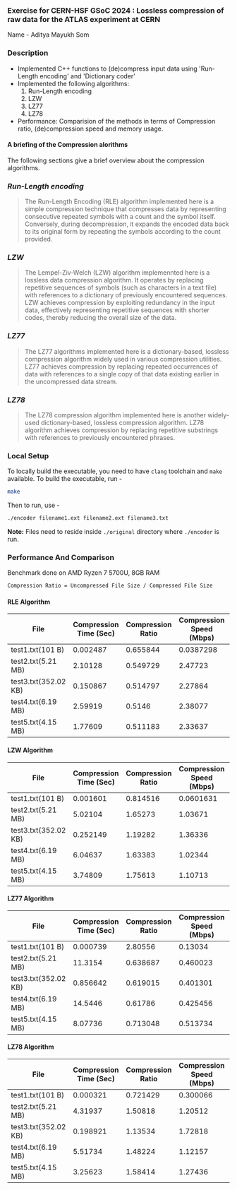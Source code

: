 ### Exercise for CERN-HSF GSoC 2024 : Lossless compression of raw data for the ATLAS experiment at CERN

Name - Aditya Mayukh Som

### Description

- Implemented C++ functions to (de)compress input data using 'Run-Length encoding' and 'Dictionary coder'
- Implemented the following algorithms:
  1. Run-Length encoding
  2. LZW
  3. LZ77
  4. LZ78
- Performance: Comparision of the methods in terms of Compression ratio, (de)compression speed and memory usage.

#### A briefing of the Compression alorithms

The following sections give a brief overview about the compression algorithms.

### _Run-Length encoding_

> The Run-Length Encoding (RLE) algorithm implemented here is a simple compression technique that compresses data by representing consecutive repeated symbols with a count and the symbol itself.
> Conversely, during decompression, it expands the encoded data back to its original form by repeating the symbols according to the count provided.

### _LZW_

> The Lempel-Ziv-Welch (LZW) algorithm implemennted here is a lossless data compression algorithm. It operates by replacing repetitive sequences of symbols (such as characters in a text file) with references to a dictionary of previously encountered sequences.
> LZW achieves compression by exploiting redundancy in the input data, effectively representing repetitive sequences with shorter codes, thereby reducing the overall size of the data.

### _LZ77_

> The LZ77 algorithms implemented here is a dictionary-based, lossless compression algorithm widely used in various compression utilities. LZ77 achieves compression by replacing repeated occurrences of data with references to a single copy of that data existing earlier in the uncompressed data stream.

### _LZ78_

> The LZ78 compression algorithm implemented here is another widely-used dictionary-based, lossless compression algorithm. LZ78 algorithm achieves compression by replacing repetitive substrings with references to previously encountered phrases.

### Local Setup

To locally build the executable, you need to have `clang` toolchain and `make` available. To build the executable, run -

```sh
make
```

Then to run, use -

```sh
./encoder filename1.ext filename2.ext filename3.txt
```

**Note:** Files need to reside inside `./original` directory where `./encoder` is run.

### Performance And Comparison

Benchmark done on AMD Ryzen 7 5700U, 8GB RAM

```sh
Compression Ratio = Uncompressed File Size / Compressed File Size
```

#### RLE Algorithm

| File                 | Compression Time (Sec) | Compression Ratio | Compression Speed (Mbps) | Space Saving (%) | Decompression Time (Sec) | Decompression Speed (Mbps) |
| -------------------- | ---------------------- | ----------------- | ------------------------ | ---------------- | ------------------------ | -------------------------- |
| test1.txt(101 B)     | 0.002487               | 0.655844          | 0.0387298                | -52.4752         | 0.000819                 | 0.179323                   |
| test2.txt(5.21 MB)   | 2.10128                | 0.549729          | 2.47723                  | -81.9078         | 1.6814                   | 5.63157                    |
| test3.txt(352.02 KB) | 0.150867               | 0.514797          | 2.27864                  | -94.2514         | 0.110763                 | 6.02891                    |
| test4.txt(6.19 MB)   | 2.59919                | 0.5146            | 2.38077                  | -94.3258         | 2.11249                  | 5.69235                    |
| test5.txt(4.15 MB)   | 1.77609                | 0.511183          | 2.33637                  | -95.6245         | 1.40145                  | 5.79235                    |

#### LZW Algorithm

| File                 | Compression Time (Sec) | Compression Ratio | Compression Speed (Mbps) | Space Saving (%) | Decompression Time (Sec) | Decompression Speed (Mbps) |
| -------------------- | ---------------------- | ----------------- | ------------------------ | ---------------- | ------------------------ | -------------------------- |
| test1.txt(101 B)     | 0.001601               | 0.814516          | 0.0601631                | -22.7723         | 0.000821                 | 0.144039                   |
| test2.txt(5.21 MB)   | 5.02104                | 1.65273           | 1.03671                  | 39.4942          | 1.10529                  | 2.84952                    |
| test3.txt(352.02 KB) | 0.252149               | 1.19282           | 1.36336                  | 16.165           | 0.08207                  | 3.51164                    |
| test4.txt(6.19 MB)   | 6.04637                | 1.63383           | 1.02344                  | 38.7941          | 1.33047                  | 2.84671                    |
| test5.txt(4.15 MB)   | 3.74809                | 1.75613           | 1.10713                  | 43.0566          | 0.794145                 | 2.97544                    |

#### LZ77 Algorithm

| File                 | Compression Time (Sec) | Compression Ratio | Compression Speed (Mbps) | Space Saving (%) | Decompression Time (Sec) | Decompression Speed (Mbps) |
| -------------------- | ---------------------- | ----------------- | ------------------------ | ---------------- | ------------------------ | -------------------------- |
| test1.txt(101 B)     | 0.000739               | 2.80556           | 0.13034                  | 64.3564          | 0.000347                 | 0.0989403                  |
| test2.txt(5.21 MB)   | 11.3154                | 0.638687          | 0.460023                 | -56.5711         | 0.332092                 | 24.5416                    |
| test3.txt(352.02 KB) | 0.856642               | 0.619015          | 0.401301                 | -61.5469         | 0.020386                 | 27.2418                    |
| test4.txt(6.19 MB)   | 14.5446                | 0.61786           | 0.425456                 | -61.8489         | 0.353034                 | 28.3693                    |
| test5.txt(4.15 MB)   | 8.07736                | 0.713048          | 0.513734                 | -40.2431         | 0.224386                 | 25.9354                    |

#### LZ78 Algorithm

| File                 | Compression Time (Sec) | Compression Ratio | Compression Speed (Mbps) | Space Saving (%) | Decompression Time (Sec) | Decompression Speed (Mbps) |
| -------------------- | ---------------------- | ----------------- | ------------------------ | ---------------- | ------------------------ | -------------------------- |
| test1.txt(101 B)     | 0.000321               | 0.721429          | 0.300066                 | -38.6139         | 0.000291                 | 0.458812                   |
| test2.txt(5.21 MB)   | 4.31937                | 1.50818           | 1.20512                  | 33.6947          | 0.433402                 | 7.96355                    |
| test3.txt(352.02 KB) | 0.198921               | 1.13534           | 1.72818                  | 11.9205          | 0.028223                 | 10.7285                    |
| test4.txt(6.19 MB)   | 5.51734                | 1.48224           | 1.12157                  | 32.5344          | 0.510542                 | 8.17723                    |
| test5.txt(4.15 MB)   | 3.25623                | 1.58414           | 1.27436                  | 36.8743          | 0.340974                 | 7.68232                    |

